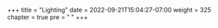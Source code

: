 +++
title = "Lighting"
date = 2022-09-21T15:04:27-07:00
weight = 325
chapter = true
pre = "<b>  </b>"
+++